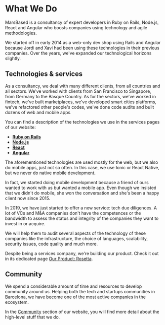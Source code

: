 # What We Do

MarsBased is a consultancy of expert developers in Ruby on Rails, Node.js, React and Angular who boosts companies using technology and agile methodologies.

We started off in early 2014 as a web-only dev shop using Rails and Angular because Jordi and Xavi had been using these technologies in their previous companies. Over the years, we've expanded our technological horizons slightly.

## Technologies & services

As a consultancy, we deal with many different clients, from all countries and all sectors. We've worked with clients from San Francisco to Singapore, from Germany to the Basque Country. As for the sectors, we've worked in fintech, we've built marketplaces, we've developed smart cities platforms, we've refactored other people's codes, we've done code audits and built dozens of web and mobile apps.

You can find a description of the technologies we use in the services pages of our website:

* __[Ruby on Rails](https://marsbased.com/services/ruby-on-rails)__
*  __[Node.js](https://marsbased.com/services/node)__
*  __[React](https://marsbased.com/services/react)__
*  __[Angular](https://marsbased.com/services/Angular)__

The aforementioned technologies are used mostly for the web, but we also do mobile apps, just not so often. In this case, we use Ionic or React Native, but we never do native mobile development.

In fact, we started doing mobile development because a friend of ours wanted to work with us but wanted a mobile app. Even though we insisted that we didn't do mobile, she won the conversation and she's been a happy client now since 2015.

In 2019, we have just started to offer a new service: tech due diligences. A lot of VCs and M&A companies don't have the competences or the bandwidth to assess the status and integrity of the companies they want to invest in or acquire.

We will help them to audit several aspects of the technology of these companies like the infrastructure, the choice of languages, scalability, security issues, code quality and much more.

Despite being a services company, we're building our product. Check it out in its dedicated page [Our Product: Rosetta](/sections/rosetta.md).

## Community

We spend a considerable amount of time and resources to develop community around us. Helping both the tech and startups communities in Barcelona, we have become one of the most active companies in the ecosystem.

In the [Community](https://marsbased.com/community) section of our website, you will find more detail about the high-level stuff that we do.



